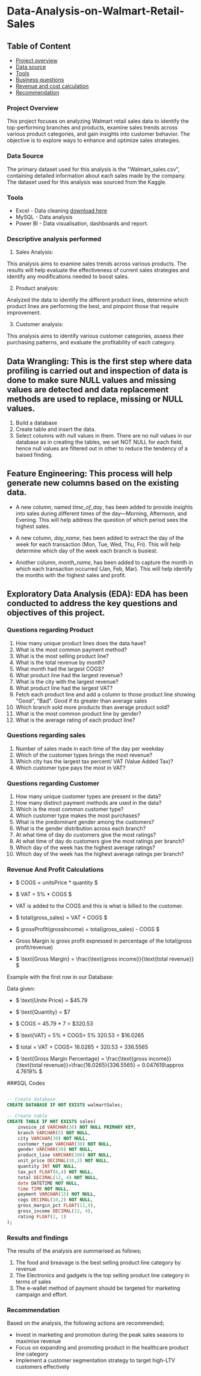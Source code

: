 # Data-Analysis-on-Walmart-Retail-Sales

## Table of Content 
- [Project overview](#project.overview)
- [Data source](#data.source)
- [Tools](#tools.used)
- [Business questions](#business.questions)
- [Revenue and cost calculation](#revenueandcost.calculation)
- [Recommendation](#recommendations)

### Project Overview 
This project focuses on analyzing Walmart retail sales data to identify the top-performing branches and products, examine sales trends across various product categories, and gain insights into customer behavior. The objective is to explore ways to enhance and optimize sales strategies. 

### Data Source 
The primary dataset used for this analysis is the "Walmart_sales.csv", containing detailed information about each sales made by the company. The dataset used for this analysis was sourced from the Kaggle.

### Tools
- Excel - Data cleaning [download here](https://drive.google.com/drive/folders/178oKtwCy5TyWcsM_9wWEK9QR8CMgmTht)
- MySQL - Data analysis 
- Power BI - Data visualisation, dashboards and report.

### Descriptive analysis performed 
1. Sales Analysis:

This analysis aims to examine sales trends across various products. The results will help evaluate the effectiveness of current sales strategies and identify any modifications needed to boost sales.

2. Product analysis:

Analyzed the data to identify the different product lines, determine which product lines are performing the best, and pinpoint those that require improvement.

3. Customer analysis:

This analysis aims to identify various customer categories, assess their purchasing patterns, and evaluate the profitability of each category.

## Data Wrangling: This is the first step where data profiling is carried out and inspection of data is done to make sure NULL values and missing values are detected and data replacement methods are used to replace, missing or NULL values.

1. Build a database
2. Create table and insert the data.
3. Select columns with null values in them. There are no null values in our database as in creating the tables, we set NOT NULL for each field, hence null values are filtered out in other to reduce the tendency of a baised finding.

## Feature Engineering: This process will help generate new columns based on the existing data.

- A new column, named *time_of_day*, has been added to provide insights into sales during different times of the day—Morning, Afternoon, and Evening. This will help address the question of which period sees the highest sales.

- A new column, *day_name*, has been added to extract the day of the week for each transaction (Mon, Tue, Wed, Thu, Fri). This will help determine which day of the week each branch is busiest.

- Another column, *month_name*, has been added to capture the month in which each transaction occurred (Jan, Feb, Mar). This will help identify the months with the highest sales and profit.

## Exploratory Data Analysis (EDA): EDA has been conducted to address the key questions and objectives of this project.

### Questions regarding Product
1. How many unique product lines does the data have?
2. What is the most common payment method?
3. What is the most selling product line?
4. What is the total revenue by month?
5. What month had the largest COGS?
6. What product line had the largest revenue?
7. What is the city with the largest revenue?
8. What product line had the largest VAT?
9. Fetch each product line and add a column to those product line showing "Good", "Bad". Good if its greater than average sales
10. Which branch sold more products than average product sold?
11. What is the most common product line by gender?
12. What is the average rating of each product line?

### Questions regarding sales
1. Number of sales made in each time of the day per weekday
2. Which of the customer types brings the most revenue?
3. Which city has the largest tax percent/ VAT (Value Added Tax)?
4. Which customer type pays the most in VAT?

### Questions regarding Customer
1. How many unique customer types are present in the data?  
2. How many distinct payment methods are used in the data?  
3. Which is the most common customer type?  
4. Which customer type makes the most purchases?  
5. What is the predominant gender among the customers?  
6. What is the gender distribution across each branch?  
7. At what time of day do customers give the most ratings?  
8. At what time of day do customers give the most ratings per branch?  
9. Which day of the week has the highest average ratings?  
10. Which day of the week has the highest average ratings per branch?

### Revenue And Profit Calculations
- $ COGS = unitsPrice * quantity $

- $ VAT = 5% * COGS $

- VAT is added to the COGS and this is what is billed to the customer.

- $ total(gross_sales) = VAT + COGS $

- $ grossProfit(grossIncome) = total(gross_sales) - COGS $

- Gross Margin is gross profit expressed in percentage of the total(gross profit/revenue)

- $ \text{Gross Margin} = \frac{\text{gross income}}{\text{total revenue}} $

Example with the first row in our Database:

Data given:

- $ \text{Unite Price} = $45.79
- $ \text{Quantity} = $7
- $ COGS = 45.79 * 7 = $320.53 

- $ \text{VAT} = 5% * COGS\= 5% 320.53 = $16.0265

- $ total = VAT + COGS\= 16.0265 + 320.53 = 336.5565

- $ \text{Gross Margin Percentage} = \frac{\text{gross income}}{\text{total revenue}}\=\frac{16.0265}{336.5565} = 0.047619\\approx 4.7619% $

###SQL Codes 

``` sql

-- Create database
CREATE DATABASE IF NOT EXISTS walmartSales;

-- Create table
CREATE TABLE IF NOT EXISTS sales(
	invoice_id VARCHAR(30) NOT NULL PRIMARY KEY,
    branch VARCHAR(5) NOT NULL,
    city VARCHAR(30) NOT NULL,
    customer_type VARCHAR(30) NOT NULL,
    gender VARCHAR(30) NOT NULL,
    product_line VARCHAR(100) NOT NULL,
    unit_price DECIMAL(10,2) NOT NULL,
    quantity INT NOT NULL,
    tax_pct FLOAT(6,4) NOT NULL,
    total DECIMAL(12, 4) NOT NULL,
    date DATETIME NOT NULL,
    time TIME NOT NULL,
    payment VARCHAR(15) NOT NULL,
    cogs DECIMAL(10,2) NOT NULL,
    gross_margin_pct FLOAT(11,9),
    gross_income DECIMAL(12, 4),
    rating FLOAT(2, 1)
);
```
### Results and findings 

The results of the analysis are summarised as follows; 
1. The food and breavage is the best selling product line category by revenue 
2. The Electronics and gadgets is the top selling product line category in terms of sales
3. The e-wallet method of payment should be targeted for marketing 
campaign and effort.

### Recommendation 

Based on the analysis, the following actions are recommended;
- Invest in marketing and promotion during the peak sales seasons to maximise revenue
- Focus on expanding and promoting product in the healthcare product line category
- Implement a customer segmentation strategy to target high-LTV customers effectively 
